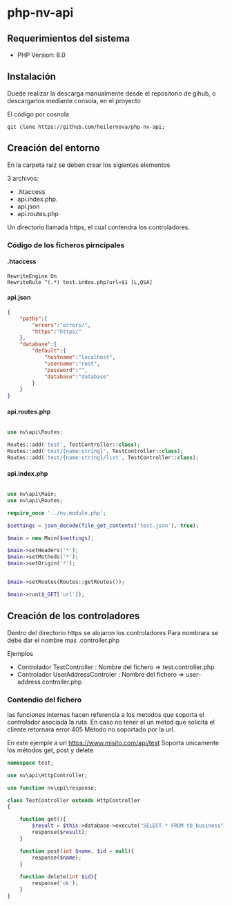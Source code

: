 # php-nv-api

## Requerimientos del sistema
* PHP Version: 8.0

## Instalación

Duede realizar la descarga manualmente desde el repositorio de gihub, o descargarlos mediante consola,
en el proyecto

El código por cosnola
```git
git clone https://github.com/heilernova/php-nv-api;
```

## Creación del entorno
En la carpeta raíz se deben crear los sigientes elementos

3 archivos:
* .htaccess
* api.index.php. 
* api.json
* api.routes.php

Un directorio llamada https, el cual contendra los controladores.

### Código de los ficheros pirncipales

#### .htaccess
```htacsess
RewriteEngine On
RewriteRule ^(.*) test.index.php?url=$1 [L,QSA]
```
#### api.json
```json
{
    "paths":{
        "errors":"errors/",
        "https":"https/"
    },
    "database":{
        "default":{
            "hostname":"localhost",
            "username":"root",
            "password":"",
            "database":"database"
        }
    }
}
```
#### api.routes.php
```php

use nv\api\Routes;

Routes::add('test', TestController::class);
Routes::add('test/{name:string}', TestController::class);
Routes::add('test/{name:string}/list', TestController::class);

```
#### api.index.php
```php

use nv\api\Main;
use nv\api\Routes;

require_once '../nv.module.php';

$settings = json_decode(file_get_contents('test.json'), true);

$main = new Main($settings);

$main->setHeaders('*');
$main->setMothods('*');
$main->setOrigin('*');


$main->setRoutes(Routes::getRoutes());

$main->run($_GET['url']);
```


## Creación de los controladores
Dentro del directorio https se alojaron los controladores
Para nombrara se debe dar el nombre mas .controller.php

Ejemplos
* Controlador TestController : Nombre del fichero => test.controller.php
* Controlador UserAddressControler : Nombre del fichero => user-address.controller.php

### Contendio del fichero

las funciones internas hacen referencia a los metodos que soporta el controlador asociada la ruta.
En caso no tener el un metod que solicita el cliente retornara error 405 Método no soportado por la url.

En este ejemple a url https://www.misito.com/api/test Soporta unicamente los métodos get, post y delete
```php
namespace test;

use nv\api\HttpController;

use function nv\api\response;

class TestController extends HttpController
{

    function get(){
        $result = $this->database->execute("SELECT * FROM tb_business")->fetch_all(MYSQLI_ASSOC);
        response($result);
    }

    function post(int $name, $id = null){
        response($name);
    }
    
    function delete(int $id){
        response('ok');
    }
}
```
